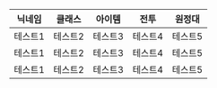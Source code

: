 |닉네임|클래스|아이템|전투|원정대|
|------|---|---|---|---|
|테스트1|테스트2|테스트3|테스트4|테스트5|
|테스트1|테스트2|테스트3|테스트4|테스트5|
|테스트1|테스트2|테스트3|테스트4|테스트5|
